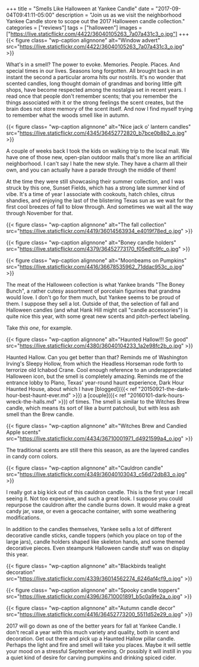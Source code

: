 +++
title = "Smells Like Halloween at Yankee Candle"
date = "2017-09-04T09:41:11-05:00"
description = "Join us as we visit the neighborhood Yankee Candle store to scope out the 2017 Halloween candle collection."
categories = ["reviews"]
tags = ["halloween"]
images =["https://live.staticflickr.com/4422/36040105263_7a07a431c3_o.jpg"]
+++
{{< figure class= "wp-caption alignnone" alt="Window advert" src="https://live.staticflickr.com/4422/36040105263_7a07a431c3_o.jpg" >}}

What's in a smell? The power to evoke. Memories. People. Places. And special times in our lives. Seasons long forgotten. All brought back in an instant the second a particular aroma hits our nostrils. It's no wonder that scented candles, long thought domain of grandmas and boring little gift shops, have become respected among the nostalgia set in recent years. I read once that people don't remember scents; that you remember the things associated with it or the strong feelings the scent creates, but the brain does not store memory of the scent itself. And now I find myself trying to remember what the woods smell like in autumn.
<!--more-->

{{< figure class= "wp-caption alignnone" alt="Nice jack o' lantern candles" src="https://live.staticflickr.com/4345/36452772820_b7bce0b8b2_o.jpg" >}}

A couple of weeks back I took the kids on walking trip to the local mall. We have one of those new, open-plan outdoor malls that's more like an artificial neighborhood. I can't say I hate the new style. They have a charm all their own, and you can actually have a parade through the middle of them! 

At the time they were still showcasing their summer collection, and I was struck by this one, Sunset Fields, which has a strong late summer kind of vibe. It's a time of year I associate with cookouts, hatch chiles, citrus shandies, and enjoying the last of the blistering Texas sun as we wait for the first cool breezes of fall to blow through. And sometimes we wait all the way through November for that.

{{< figure class= "wp-caption alignnone" alt="The fall collection" src="https://live.staticflickr.com/4419/36014563934_e4019f78ed_o.jpg" >}}

{{< figure class= "wp-caption alignnone" alt="Boney candle holders" src="https://live.staticflickr.com/4379/36452773170_f05edfc9fc_o.jpg" >}}

{{< figure class= "wp-caption alignnone" alt="Moonbeams on Pumpkins" src="https://live.staticflickr.com/4416/36678535962_71ddac953c_o.jpg" >}}

The meat of the Halloween collection is what Yankee brands "The Boney Bunch", a rather cutesy assortment of porcelain figurines that grandma would love. I don't go for them much, but Yankee seems to be proud of them. I suppose they sell a lot. Outside of that, the selection of fall and Halloween candles (and what Hank Hill might call "candle accessories") is quite nice this year, with some great new scents and pitch-perfect labeling.

Take _this one_, for example.

{{< figure class= "wp-caption alignnone" alt="Haunted Hallow!!! So good" src="https://live.staticflickr.com/4380/36040104233_1a2e98fc2b_o.jpg" >}}

Haunted Hallow. Can you get better than that? Reminds me of Washington Irving's Sleepy Hollow, from which the Headless Horseman rode forth to terrorize old Ichabod Crane. Cool enough reference to an underappreciated Halloween icon, but the smell is completely amazing. Reminds me of the entrance lobby to Plano, Texas' year-round haunt experience, Dark Hour Haunted House, about which I have [blogged]({{< ref "20150921-the-dark-hour-best-haunt-ever.md" >}}) a [couple]({{< ref "20160101-dark-hours-wreck-the-halls.md" >}}) of times. The smell is similar to the Witches Brew candle, which means its sort of like a burnt patchouli, but with less ash smell than the Brew candle. 
           
{{< figure class= "wp-caption alignnone" alt="Witches Brew and Candied Apple scents" src="https://live.staticflickr.com/4434/36710001971_d4921599a4_o.jpg" >}}

The traditional scents are still there this season, as are the layered candles in candy corn colors.

{{< figure class= "wp-caption alignnone" alt="Cauldron candle" src="https://live.staticflickr.com/4349/36040103043_c56d72db83_o.jpg" >}}

I really got a big kick out of this cauldron candle. This is the first year I recall seeing it. Not too expensive, and such a great look. I suppose you could repurpose the cauldron after the candle burns down. It would make a great candy jar, vase, or even a geocache container, with some weathering modifications.

In addition to the candles themselves, Yankee sells a lot of different decorative candle sticks, candle toppers (which you place on top of the large jars), candle holders shaped like skeleton hands, and some themed decorative pieces. Even steampunk Halloween candle stuff was on display this year.

{{< figure class= "wp-caption alignnone" alt="Blackbirds tealight decoration" src="https://live.staticflickr.com/4339/36014562274_6246af4cf9_o.jpg" >}}

{{< figure class= "wp-caption alignnone" alt="Spooky candle toppers" src="https://live.staticflickr.com/4396/36710001891_b5c0a9fe2a_o.jpg" >}}

{{< figure class= "wp-caption alignnone" alt="Autumn candle decor" src="https://live.staticflickr.com/4416/36452773200_5511d52e29_o.jpg" >}}

2017 will go down as one of the better years for fall at Yankee Candle. I don't recall a year with this much variety and quality, both in scent and decoration. Get out there and pick up a Haunted Hallow pillar candle. Perhaps the light and fire and smell will take you places. Maybe it will settle your mood on a stressful September evening. Or possibly it will instill in you a quiet kind of desire for carving pumpkins and drinking spiced cider.
